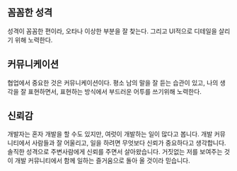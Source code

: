 ## 꼼꼼한 성격
성격이 꼼꼼한 편이라, 오타나 이상한 부분을 잘 찾는다. 그리고 UI적으로 디테일을 살리기 위해 노력한다.

## 커뮤니케이션
협업에서 중요한 것은 커뮤니케이션이다. 평소 남의 말을 잘 듣는 습관이 있고, 나의 생각을 잘 표현하면서, 표현하는 방식에서 부드러운 어투를 쓰기위해 노력한다.

## 신뢰감
개발자는 혼자 개발을 할 수도 있지만, 여럿이 개발하는 일이 많다고 봅니다. 개발 커뮤니티에서 사람들과 잘 어울리고, 일을 하려면 무엇보다 신뢰가 중요하다고 생각합니다. 솔직한 성격으로 주변사람에게 신뢰를 주면서 살아왔습니다. 거짓없는 저를 보여주는 것이 개발 커뮤니티에서 함께 일하는 즐거움으로 돌아 올 것이라 믿습니다.
